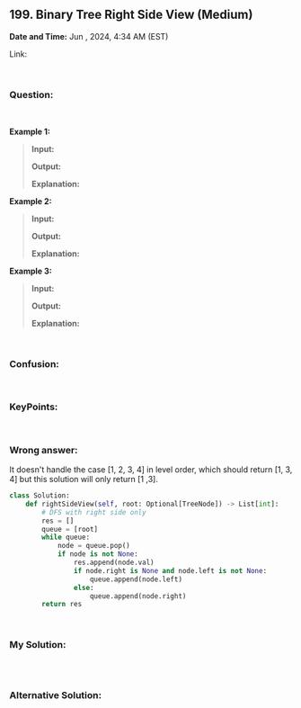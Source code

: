 ## 199. Binary Tree Right Side View (Medium)
**Date and Time:** Jun , 2024, 4:34 AM (EST)

Link: 

<br>

### Question:


<br>

**Example 1:**
> **Input:**
> 
> **Output:**
>
> **Explanation:**

**Example 2:**
> **Input:**
> 
> **Output:**
>
> **Explanation:**

**Example 3:**
> **Input:**
> 
> **Output:**
>
> **Explanation:**

<br>

### Confusion: 


<br>

### KeyPoints: 


<br>

### Wrong answer:
It doesn't handle the case [1, 2, 3, 4] in level order, which should return [1, 3, 4] but this solution will only return [1 ,3].
```python
class Solution:
    def rightSideView(self, root: Optional[TreeNode]) -> List[int]:
        # DFS with right side only
        res = []
        queue = [root]
        while queue:
            node = queue.pop()
            if node is not None:
                res.append(node.val)
                if node.right is None and node.left is not None:
                    queue.append(node.left)
                else:
                    queue.append(node.right)
        return res
```

<br>

### My Solution:
```python

```
<br>

### Alternative Solution:
```python

```
